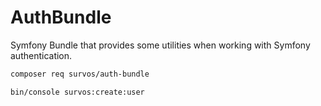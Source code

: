 # AuthBundle

Symfony Bundle that provides some utilities when working with Symfony authentication.

```bash
composer req survos/auth-bundle
```

```bash
bin/console survos:create:user 
```
